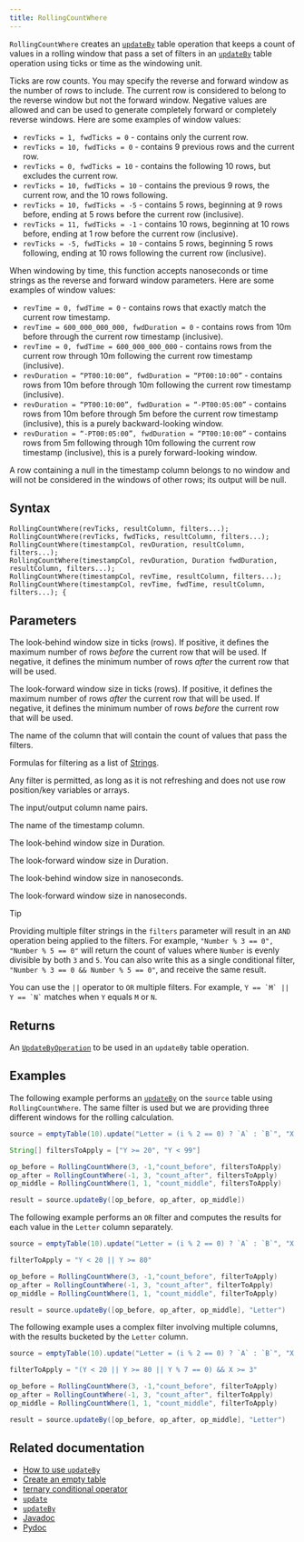 ```yaml
---
title: RollingCountWhere
---
```


`RollingCountWhere` creates an [`updateBy`](./updateBy.md) table operation that keeps a count of values in a
rolling window that pass a set of filters in an [`updateBy`](./updateBy.md) table operation using ticks or time as the windowing unit.

Ticks are row counts. You may specify the reverse and forward window as the number of rows to include. The current row
is considered to belong to the reverse window but not the forward window. Negative values are allowed and can be used to
generate completely forward or completely reverse windows. Here are some examples of window values:

- `revTicks = 1, fwdTicks = 0` - contains only the current row.
- `revTicks = 10, fwdTicks = 0` - contains 9 previous rows and the current row.
- `revTicks = 0, fwdTicks = 10` - contains the following 10 rows, but excludes the current row.
- `revTicks = 10, fwdTicks = 10` - contains the previous 9 rows, the current row, and the 10 rows following.
- `revTicks = 10, fwdTicks = -5` - contains 5 rows, beginning at 9 rows before, ending at 5 rows before the current row (inclusive).
- `revTicks = 11, fwdTicks = -1` - contains 10 rows, beginning at 10 rows before, ending at 1 row before the current row (inclusive).
- `revTicks = -5, fwdTicks = 10` - contains 5 rows, beginning 5 rows following, ending at 10 rows following the current row (inclusive).

When windowing by time, this function accepts nanoseconds or time strings as the reverse and forward window parameters.
Here are some examples of window values:

- `revTime = 0, fwdTime = 0` - contains rows that exactly match the current row timestamp.
- `revTime = 600_000_000_000, fwdDuration = 0` - contains rows from 10m before through the current row timestamp (inclusive).
- `revTime = 0, fwdTime = 600_000_000_000` - contains rows from the current row through 10m following the current row timestamp (inclusive).
- `revDuration = “PT00:10:00”, fwdDuration = “PT00:10:00”` - contains rows from 10m before through 10m following the current row timestamp (inclusive).
- `revDuration = “PT00:10:00”, fwdDuration = “-PT00:05:00”` - contains rows from 10m before through 5m before the current row timestamp (inclusive), this is a purely backward-looking window.
- `revDuration = “-PT00:05:00”, fwdDuration = “PT00:10:00”` - contains rows from 5m following through 10m following the current row timestamp (inclusive), this is a purely forward-looking window.

A row containing a null in the timestamp column belongs to no window and will not be considered in the windows of other rows;
its output will be null.

## Syntax

```
RollingCountWhere(revTicks, resultColumn, filters...);
RollingCountWhere(revTicks, fwdTicks, resultColumn, filters...);
RollingCountWhere(timestampCol, revDuration, resultColumn, filters...);
RollingCountWhere(timestampCol, revDuration, Duration fwdDuration, resultColumn, filters...);
RollingCountWhere(timestampCol, revTime, resultColumn, filters...);
RollingCountWhere(timestampCol, revTime, fwdTime, resultColumn, filters...); {
```

## Parameters

<ParamTable>
<Param name="revTicks" type="long">

The look-behind window size in ticks (rows). If positive, it defines the maximum number of rows _before_ the current row that will be used. If negative, it defines the minimum number of rows _after_ the current row that will be used.

</Param>
<Param name="fwdTicks" type="long">

The look-forward window size in ticks (rows). If positive, it defines the maximum number of rows _after_ the current row that will be used. If negative, it defines the minimum number of rows _before_ the current row that will be used.

</Param>
<Param name="resultColumn" type="str">

The name of the column that will contain the count of values that pass the filters.

</Param>
<Param name="filters" type="Union[str, Filter, Sequence[str], Sequence[Filter]]">

Formulas for filtering as a list of [Strings](../../query-language/types/strings.md).

Any filter is permitted, as long as it is not refreshing and does not use row position/key variables or arrays.

</Param>
<Param name="pairs" type="String...">

The input/output column name pairs.

</Param>
<Param name="timestampCol" type="String">

The name of the timestamp column.

</Param>
<Param name="revDuration" type="Duration">

The look-behind window size in Duration.

</Param>
<Param name="fwdDuration" type="Duration">

The look-forward window size in Duration.

</Param>
<Param name="revTime" type="long">

The look-behind window size in nanoseconds.

</Param>
<Param name="fwdTime" type="long">

The look-forward window size in nanoseconds.

</Param>
</ParamTable>

> [!TIP]
> Providing multiple filter strings in the `filters` parameter will result in an `AND` operation being applied to the
> filters. For example,
> `"Number % 3 == 0", "Number % 5 == 0"` will return the count of values where `Number` is evenly divisible by
> both `3` and `5`. You can also write this as a single conditional filter, `"Number % 3 == 0 && Number % 5 == 0"`, and
> receive the same result.
>
> You can use the `||` operator to `OR` multiple filters. For example, `` Y == `M` || Y == `N` `` matches when `Y` equals
> `M` or `N`.

## Returns

An [`UpdateByOperation`](./updateBy.md#parameters) to be used in an `updateBy` table operation.

## Examples

The following example performs an [`updateBy`](./updateBy.md) on the `source` table using `RollingCountWhere`. The same
filter is used but we are providing three different windows for the rolling calculation.

```groovy order=source,result
source = emptyTable(10).update("Letter = (i % 2 == 0) ? `A` : `B`", "X = i", "Y = randomInt(0, 100)")

String[] filtersToApply = ["Y >= 20", "Y < 99"]

op_before = RollingCountWhere(3, -1,"count_before", filtersToApply)
op_after = RollingCountWhere(-1, 3, "count_after", filtersToApply)
op_middle = RollingCountWhere(1, 1, "count_middle", filtersToApply)

result = source.updateBy([op_before, op_after, op_middle])
```

The following example performs an `OR` filter and computes the results for each value in the
`Letter` column separately.

```groovy order=source,result
source = emptyTable(10).update("Letter = (i % 2 == 0) ? `A` : `B`", "X = i", "Y = randomInt(0, 100)")

filterToApply = "Y < 20 || Y >= 80"

op_before = RollingCountWhere(3, -1,"count_before", filterToApply)
op_after = RollingCountWhere(-1, 3, "count_after", filterToApply)
op_middle = RollingCountWhere(1, 1, "count_middle", filterToApply)

result = source.updateBy([op_before, op_after, op_middle], "Letter")
```

The following example uses a complex filter involving multiple columns, with the results bucketed by the `Letter` column.

```groovy order=source,result
source = emptyTable(10).update("Letter = (i % 2 == 0) ? `A` : `B`", "X = i", "Y = randomInt(0, 100)")

filterToApply = "(Y < 20 || Y >= 80 || Y % 7 == 0) && X >= 3"

op_before = RollingCountWhere(3, -1,"count_before", filterToApply)
op_after = RollingCountWhere(-1, 3, "count_after", filterToApply)
op_middle = RollingCountWhere(1, 1, "count_middle", filterToApply)

result = source.updateBy([op_before, op_after, op_middle], "Letter")
```

## Related documentation

- [How to use `updateBy`](../../../how-to-guides/rolling-aggregations.md)
- [Create an empty table](../../../how-to-guides/new-and-empty-table.md#emptytable)
- [ternary conditional operator](../../../how-to-guides/ternary-if-how-to.md)
- [`update`](../select/update.md)
- [`updateBy`](./updateBy.md)
- [Javadoc](https://deephaven.io/core/javadoc/io/deephaven/api/updateby/UpdateByOperation.html#RollingCountWhere(long,long,java.lang.String,java.lang.String...))
- [Pydoc](/core/pydoc/code/deephaven.updateby.html#deephaven.updateby.rolling_count_where_tick)
